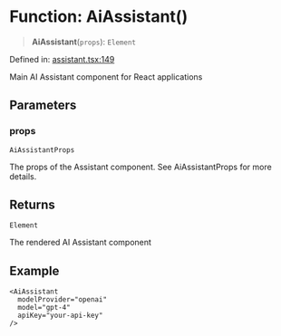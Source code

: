 # Function: AiAssistant()

> **AiAssistant**(`props`): `Element`

Defined in: [assistant.tsx:149](https://github.com/GeoDaCenter/openassistant/blob/95db62ddd98ea06cccc7750f9f0e37556d8bf20e/packages/ui/src/components/assistant.tsx#L149)

Main AI Assistant component for React applications

## Parameters

### props

`AiAssistantProps`

The props of the Assistant component. See AiAssistantProps for more details.

## Returns

`Element`

The rendered AI Assistant component

## Example

```tsx
<AiAssistant
  modelProvider="openai"
  model="gpt-4"
  apiKey="your-api-key"
/>
```
